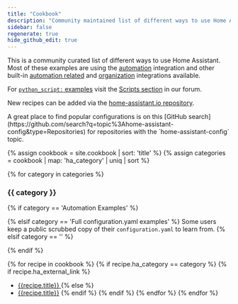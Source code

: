 ```yaml
---
title: "Cookbook"
description: "Community maintained list of different ways to use Home Assistant."
sidebar: false
regenerate: true
hide_github_edit: true
---
```


This is a community curated list of different ways to use Home Assistant. Most of these examples are using the [automation] integration and other built-in [automation related][sec-automation] and [organization] integrations available.

For [`python_script:` examples](/components/python_script/) visit the [Scripts section](https://community.home-assistant.io/c/projects/scripts) in our forum.

[automation]: /getting-started/automation/
[sec-automation]: /components/#automation
[organization]: /components/#organization

New recipes can be added via the [home-assistant.io repository](https://github.com/home-assistant/home-assistant.github.io/tree/current/source/_cookbook).

<p class='note'>
A great place to find popular configurations is on this [GitHub search](https://github.com/search?q=topic%3Ahome-assistant-config&type=Repositories) for repositories with the `home-assistant-config` topic.
</p>

{% assign cookbook = site.cookbook | sort: 'title' %}
{% assign categories = cookbook | map: 'ha_category' | uniq | sort %}

{% for category in categories %}
### {{ category }}

  {% if category == 'Automation Examples' %}

  {% elsif category == 'Full configuration.yaml examples' %}
Some users keep a public scrubbed copy of their `configuration.yaml` to learn from.
  {% elsif category == '' %}

  {% endif %}

  {% for recipe in cookbook %}
    {% if recipe.ha_category == category %}
      {% if recipe.ha_external_link %}
  * [{{recipe.title}} <i class="icon-external-link"></i>]({{recipe.ha_external_link}})
      {% else %}
  * [{{recipe.title}}]({{recipe.url}})
      {% endif %}
    {% endif %}
  {% endfor %}
{% endfor %}
